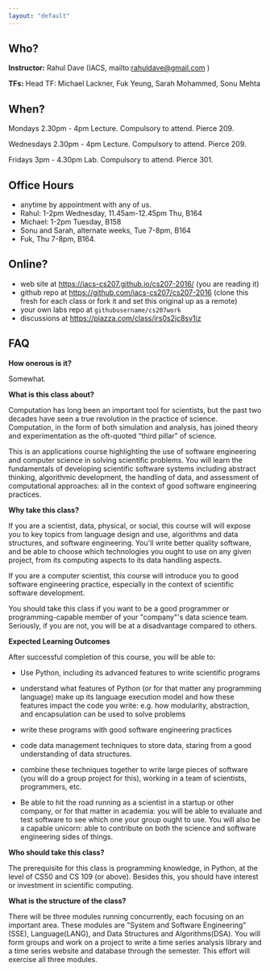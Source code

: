 ```yaml
---
layout: "default"
---
```


## Who?

**Instructor:** Rahul Dave (IACS, mailto:rahuldave@gmail.com )

**TFs:** Head TF: Michael Lackner, Fuk Yeung, Sarah Mohammed, Sonu Mehta


## When?

Mondays 2.30pm - 4pm Lecture. Compulsory to attend. Pierce 209.

Wednesdays 2.30pm - 4pm Lecture. Compulsory to attend. Pierce 209.

Fridays 3pm - 4.30pm Lab. Compulsory to attend. Pierce 301.

## Office Hours

- anytime by appointment with any of us.
- Rahul: 1-2pm Wednesday, 11.45am-12.45pm Thu, B164
- Michael: 1-2pm Tuesday, B158
- Sonu and Sarah, alternate weeks, Tue 7-8pm, B164
- Fuk, Thu 7-8pm, B164.

## Online?

- web site at https://iacs-cs207.github.io/cs207-2016/ (you are reading it)
- github repo at https://github.com/iacs-cs207/cs207-2016 (clone this fresh for each class or fork it and set this original up as a remote)
- your own labs repo at `githubusername/cs207work`
- discussions at https://piazza.com/class/irs0s2jc8sv1iz

## FAQ

**How onerous is it?**

Somewhat.

**What is this class about?**

Computation has long been an important tool for scientists, but the past two decades have seen a true revolution in the practice of science. Computation, in the form of both simulation and analysis, has joined theory and experimentation as the oft-quoted “third pillar” of science.

This is an applications course highlighting the use of software engineering and computer science in solving scientific problems. You will learn the
fundamentals of developing scientific software systems including abstract thinking, algorithmic development, the handling of data, and assessment of computational approaches: all in the context of good software engineering practices.


**Why take this class?**

If you are a scientist, data, physical, or social, this course will will expose you to key topics from language design and use, algorithms and data structures, and software engineering. You'll write better quality software, and be able to choose which technologies you ought to use on any given project, from its computing aspects to its data handling aspects.

If you are a computer scientist, this course will introduce you to good software engineering practice, especially in the context of scientific software development.

You should take this class if you want to be a good programmer or programming-capable member of your "company"'s data science team. Seriously, if you are not, you will be at a disadvantage compared to others.

**Expected Learning Outcomes**

After successful completion of this course, you will be able to:

* Use Python, including its advanced features to write scientific programs

* understand what features of Python (or for that matter any programming language) make up its language execution model and how these features impact the code you write: e.g. how modularity, abstraction, and encapsulation can be used to solve problems

* write these programs with good software engineering practices

* code data management techniques to store data, staring from a good understanding of data structures.

* combine these techniques together to write large pieces of software (you will do a group project for this), working in a team of scientists, programmers, etc.

* Be able to hit the road running as a scientist in a startup or other company, or for that matter in academia: you will be able to evaluate and test software to see which one your group ought to use. You will also be a capable unicorn: able to contribute on both the science and software engineering sides of things.


**Who should take this class?**

The prerequisite for this class is programming knowledge, in Python, at the level of CS50 and CS 109 (or above). Besides this, you should have interest or investment in scientific computing.

**What is the structure of the class?**

There will be three modules running concurrently, each focusing on an important area. These modules are "System and Software Engineering" (SSE), Language(LANG), and Data Structures and Algorithms(DSA). You will form groups and work on a project to write a time series analysis library and a time series website and database through the semester. This effort will exercise all three modules.
